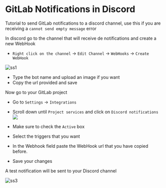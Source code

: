 # GitLab Notifications in Discord
Tutorial to send GitLab notifications to a discord channel, use this if you are receiving a `cannot send empty message` error

In discord go to the channel that will receive de notifications and create a new WebHook
- `Right click on the channel` -> `Edit Channel` -> `WebHooks` -> `Create WebHook`

![ss1](https://user-images.githubusercontent.com/14078661/51546634-b9cb4e00-1e4b-11e9-9860-86f08ada3d7f.png)

- Type the bot name and upload an image if you want
- Copy the url provided and save

Now go to your GitLab project

- Go to `Settings` -> `Integrations`
- Scroll down until `Project services` and click on `Discord notifications`
 ![](https://user-images.githubusercontent.com/14078661/51546176-be433700-1e4a-11e9-84aa-8e9b10fea875.png)
 
 - Make sure to check the `Active` box
 - Select the triggers that you want
 - In the Webhook field paste the WebHook url that you have copied before.
 - Save your changes
 
 A test notification will be sent to your Discord channel
 
 ![ss3](https://user-images.githubusercontent.com/14078661/51546519-72dd5880-1e4b-11e9-92ad-817a811304eb.png)
 

